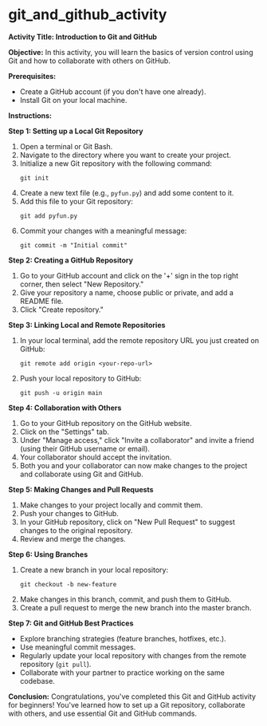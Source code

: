 # git_and_github_activity

**Activity Title: Introduction to Git and GitHub**

**Objective:** In this activity, you will learn the basics of version control using Git and how to collaborate with others on GitHub.

**Prerequisites:**
- Create a GitHub account (if you don't have one already).
- Install Git on your local machine.

**Instructions:**

**Step 1: Setting up a Local Git Repository**

1. Open a terminal or Git Bash.
2. Navigate to the directory where you want to create your project.
3. Initialize a new Git repository with the following command:
   ```
   git init
   ```
4. Create a new text file (e.g., `pyfun.py`) and add some content to it.
5. Add this file to your Git repository:
   ```
   git add pyfun.py
   ```
6. Commit your changes with a meaningful message:
   ```
   git commit -m "Initial commit"
   ```

**Step 2: Creating a GitHub Repository**

1. Go to your GitHub account and click on the '+' sign in the top right corner, then select "New Repository."
2. Give your repository a name, choose public or private, and add a README file.
3. Click "Create repository."

**Step 3: Linking Local and Remote Repositories**

1. In your local terminal, add the remote repository URL you just created on GitHub:
   ```
   git remote add origin <your-repo-url>
   ```
2. Push your local repository to GitHub:
   ```
   git push -u origin main
   ```

**Step 4: Collaboration with Others**

1. Go to your GitHub repository on the GitHub website.
2. Click on the "Settings" tab.
3. Under "Manage access," click "Invite a collaborator" and invite a friend (using their GitHub username or email).
4. Your collaborator should accept the invitation.
5. Both you and your collaborator can now make changes to the project and collaborate using Git and GitHub.

**Step 5: Making Changes and Pull Requests**

1. Make changes to your project locally and commit them.
2. Push your changes to GitHub.
3. In your GitHub repository, click on "New Pull Request" to suggest changes to the original repository.
4. Review and merge the changes.

**Step 6: Using Branches**

1. Create a new branch in your local repository:
   ```
   git checkout -b new-feature
   ```
2. Make changes in this branch, commit, and push them to GitHub.
3. Create a pull request to merge the new branch into the master branch.

**Step 7: Git and GitHub Best Practices**

- Explore branching strategies (feature branches, hotfixes, etc.).
- Use meaningful commit messages.
- Regularly update your local repository with changes from the remote repository (`git pull`).
- Collaborate with your partner to practice working on the same codebase.

**Conclusion:**
Congratulations, you've completed this Git and GitHub activity for beginners! You've learned how to set up a Git repository, collaborate with others, and use essential Git and GitHub commands.
